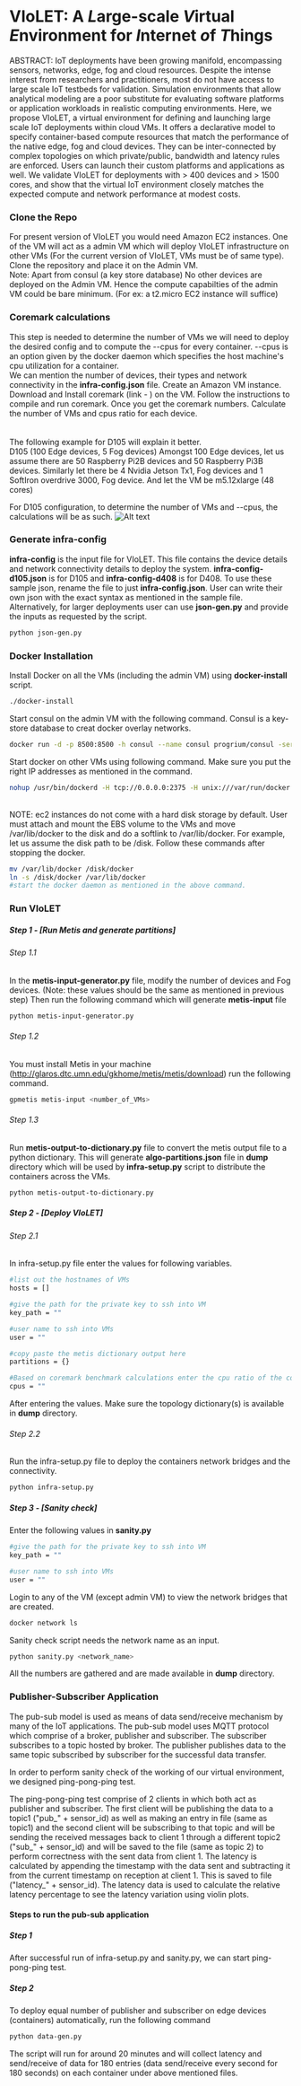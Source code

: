 # VIoLET: A *L*arge-scale *V*irtual *E*nvironment for *I*nternet *o*f *T*hings
ABSTRACT: IoT deployments have been growing manifold, encompassing sensors, networks, edge, fog and cloud resources. Despite the intense interest from researchers and practitioners, most do not have access to large scale IoT testbeds for validation. Simulation environments that allow analytical modeling are a poor substitute for evaluating software platforms or application workloads in realistic computing environments. Here, we propose VIoLET, a virtual environment for defining and launching large scale IoT deployments within cloud VMs. It offers a declarative model to specify container-based compute resources that match the performance of the native edge, fog and cloud devices. They can be inter-connected by complex topologies on which private/public, bandwidth and latency rules are enforced. Users can launch their custom platforms and applications as well. We validate VIoLET for deployments with > 400 devices and > 1500 cores, and show that the virtual IoT environment closely matches the expected compute and network performance at modest costs.

### Clone the Repo
For present version of VIoLET you would need Amazon EC2 instances. One of the VM will act as a admin VM which will deploy VIoLET infrastructure on other VMs (For the current version of VIoLET, VMs must be of same type). Clone the repository and place it on the Admin VM.<br />
Note: Apart from consul (a key store database) No other devices are deployed on the Admin VM. Hence the compute capabilties of the admin VM could be bare minimum. (For ex: a t2.micro EC2 instance will suffice)

### Coremark calculations
This step is needed to determine the number of VMs we will need to deploy the desired config and to compute the --cpus for every container. --cpus is an option given by the docker daemon which specifies the host machine's cpu utilization for a container. <br/>
We can mention the number of devices, their types and network connectivity in the **infra-config.json** file. Create an Amazon VM instance. Download and Install coremark (link - ) on the VM. Follow the instructions to compile and run coremark. Once you get the coremark numbers. Calculate the number of VMs and cpus ratio for each device.<br />
<br /> <br />
The following example for D105 will explain it better.<br />
D105 (100 Edge devices, 5 Fog devices)
Amongst 100 Edge devices, let us assume there are 50 Raspberry Pi2B devices and 50 Raspberry Pi3B devices. Similarly let there be 4 Nvidia Jetson Tx1, Fog devices and 1 SoftIron overdrive 3000, Fog device. And let the VM be m5.12xlarge (48 cores)

For D105 configuration, to determine the number of VMs and --cpus, the calculations will be as such.
![Alt text](https://github.com/dream-lab/VIoLET/blob/version-0.1.0/coremark.png)

### Generate infra-config
**infra-config** is the input file for VIoLET. This file contains the device details and network connectivity details to deploy the system. **infra-config-d105.json** is for D105 and **infra-config-d408** is for D408. To use these sample json, rename the file to just **infra-config.json**. User can write their own json with the exact syntax as mentioned in the sample file. Alternatively, for larger deployments user can use **json-gen.py** and provide the inputs as requested by the script.
```sh
python json-gen.py 
```

### Docker Installation
Install Docker on all the VMs (including the admin VM) using **docker-install** script.
```sh
./docker-install
```
Start consul on the admin VM with the following command. Consul is a key-store database to creat docker overlay networks.
```sh
docker run -d -p 8500:8500 -h consul --name consul progrium/consul -server -bootstrap
```
Start docker on other VMs using following command. Make sure you put the right IP addresses as mentioned in the command.
```sh
nohup /usr/bin/dockerd -H tcp://0.0.0.0:2375 -H unix:///var/run/docker.sock --cluster-advertise <host VM ip_address>:2375 --cluster-store consul://<address of the machine running consul>:8500 &
```

<br />NOTE: ec2 instances do not come with a hard disk storage by default. User must attach and mount the EBS volume to the VMs and move /var/lib/docker to the disk and do a softlink to /var/lib/docker. For example, let us assume the disk path to be /disk. Follow these commands after stopping the docker.
```sh
mv /var/lib/docker /disk/docker
ln -s /disk/docker /var/lib/docker
#start the docker daemon as mentioned in the above command.
```

### Run VIoLET

##### Step 1 - [Run Metis and generate partitions]
###### Step 1.1
In the **metis-input-generator.py** file, modify the number of devices and Fog devices. (Note: these values should be the same as mentioned in previous step) Then run the following command which will generate **metis-input** file
```sh
python metis-input-generator.py
```
###### Step 1.2
You must install Metis in your machine (http://glaros.dtc.umn.edu/gkhome/metis/metis/download)
run the following command.
```sh
gpmetis metis-input <number_of_VMs>
```
###### Step 1.3
Run **metis-output-to-dictionary.py** file to convert the metis output file to a python dictionary. This will generate **algo-partitions.json** file in **dump** directory which will be used by **infra-setup.py** script to distribute the containers across the VMs.
```sh
python metis-output-to-dictionary.py
```
##### Step 2 - [Deploy VIoLET]
###### Step 2.1
In infra-setup.py file enter the values for following variables.
```sh
#list out the hostnames of VMs
hosts = [] 

#give the path for the private key to ssh into VM
key_path = "" 

#user name to ssh into VMs
user = ""

#copy paste the metis dictionary output here
partitions = {}

#Based on coremark benchmark calculations enter the cpu ratio of the container wrt to host VMs.
cpus = ""
```
After entering the values. Make sure the topology dictionary(s) is available in **dump** directory.

###### Step 2.2
Run the infra-setup.py file to deploy the containers network bridges and the connectivity.
```sh
python infra-setup.py
```
##### Step 3 - [Sanity check]
Enter the following values in **sanity.py**
```sh
#give the path for the private key to ssh into VM
key_path = "" 

#user name to ssh into VMs
user = ""
```
Login to any of the VM (except admin VM) to view the network bridges that are created.
```sh
docker network ls
```

Sanity check script needs the network name as an input.
```sh
python sanity.py <network_name>
```
All the numbers are gathered and are made available in **dump** directory.

### Publisher-Subscriber Application

The pub-sub model is used as means of data send/receive mechanism by many of the IoT applications. The pub-sub model uses MQTT protocol which comprise of a broker, publisher and subscriber. The subscriber subscribes to a topic hosted by broker. The publisher publishes data to the same topic subscribed by subscriber for the successful data transfer. 
 
In order to perform sanity check of the working of our virtual environment, we designed ping-pong-ping test.
 
The ping-pong-ping test comprise of 2 clients in which both act as publisher and subscriber. The first client will be publishing the data to a topic1 ("pub_" + sensor_id) as well as making an entry in file (same as topic1) and the second client will be subscribing to that topic and will be sending the received messages back to client 1 through a different topic2 ("sub_" + sensor_id) and will be saved to the file (same as topic 2) to perform correctness with the sent data from client 1. The latency is calculated by appending the timestamp with the data sent and subtracting it from the current timestamp on reception at client 1. This is saved to file ("latency_" + sensor_id). The latency data is used to calculate the relative latency percentage to see the latency variation using violin plots.

#### Steps to run the pub-sub application
##### Step 1
After successful run of infra-setup.py and sanity.py, we can start ping-pong-ping test.
##### Step 2
To deploy equal number of publisher and subscriber on edge devices (containers) automatically, run the following command
```sh
python data-gen.py
```
The script will run for around 20 minutes and will collect latency and send/receive of data for 180 entries (data send/receive every second for 180 seconds) on each container under above mentioned files.

